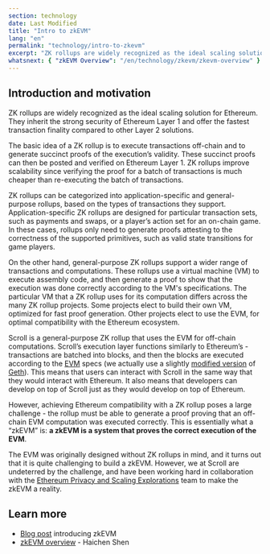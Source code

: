 ```yaml
---
section: technology
date: Last Modified
title: "Intro to zkEVM"
lang: "en"
permalink: "technology/intro-to-zkevm"
excerpt: "ZK rollups are widely recognized as the ideal scaling solution for Ethereum."
whatsnext: { "zkEVM Overview": "/en/technology/zkevm/zkevm-overview" }
---
```


## Introduction and motivation

ZK rollups are widely recognized as the ideal scaling solution for Ethereum. They inherit the strong security of Ethereum Layer 1 and offer the fastest transaction finality compared to other Layer 2 solutions.

The basic idea of a ZK rollup is to execute transactions off-chain and to generate succinct proofs of the execution’s validity. These succinct proofs can then be posted and verified on Ethereum Layer 1. ZK rollups improve scalability since verifying the proof for a batch of transactions is much cheaper than re-executing the batch of transactions.

ZK rollups can be categorized into application-specific and general-purpose rollups, based on the types of transactions they support. Application-specific ZK rollups are designed for particular transaction sets, such as payments and swaps, or a player’s action set for an on-chain game. In these cases, rollups only need to generate proofs attesting to the correctness of the supported primitives, such as valid state transitions for game players.

On the other hand, general-purpose ZK rollups support a wider range of transactions and computations. These rollups use a virtual machine (VM) to execute assembly code, and then generate a proof to show that the execution was done correctly according to the VM's specifications. The particular VM that a ZK rollup uses for its computation differs across the many ZK rollup projects. Some projects elect to build their own VM, optimized for fast proof generation. Other projects elect to use the EVM, for optimal compatibility with the Ethereum ecosystem.

Scroll is a general-purpose ZK rollup that uses the EVM for off-chain computations. Scroll’s execution layer functions similarly to Ethereum’s - transactions are batched into blocks, and then the blocks are executed according to the [EVM](https://ethereum.org/en/developers/docs/evm/) specs (we actually use a slightly [modified version](https://github.com/scroll-tech/go-ethereum) of [Geth](https://geth.ethereum.org/)). This means that users can interact with Scroll in the same way that they would interact with Ethereum. It also means that developers can develop on top of Scroll just as they would develop on top of Ethereum.

However, achieving Ethereum compatibility with a ZK rollup poses a large challenge - the rollup must be able to generate a proof proving that an off-chain EVM computation was executed correctly. This is essentially what a “zkEVM” is: **a zkEVM is a system that proves the correct execution of the EVM**.

The EVM was originally designed without ZK rollups in mind, and it turns out that it is quite challenging to build a zkEVM. However, we at Scroll are undeterred by the challenge, and have been working hard in collaboration with the [Ethereum Privacy and Scaling Explorations](https://appliedzkp.org/) team to make the zkEVM a reality.

## Learn more

- [Blog post](https://scroll.io/blog/zkEVM) introducing zkEVM
- [zkEVM overview](https://youtu.be/NHwd-gJ8xg4) - Haichen Shen
